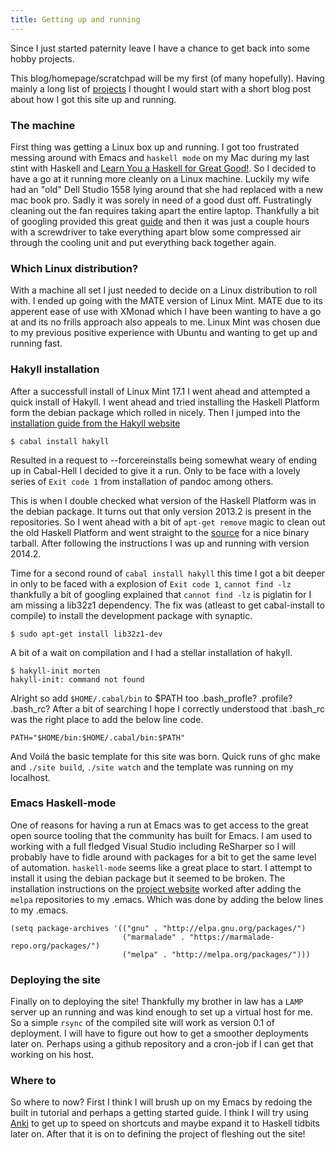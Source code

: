```yaml
---
title: Getting up and running
---
```


Since I just started paternity leave I have a chance to get back into some hobby projects.

This blog/homepage/scratchpad will be my first (of many hopefully). Having mainly a long list of [projects](../projects.html) I thought I would start with a short blog post about how I got this site up and running.

### The machine ###
First thing was getting a Linux box up and running. I got too frustrated messing around with Emacs and `haskell mode` on my Mac during my last stint with Haskell and [Learn You a Haskell for Great Good!](http://learnyouahaskell.com). So I decided to have a go at it running more cleanly on a Linux machine. Luckily my wife had an "old" Dell Studio 1558 lying around that she had replaced with a new mac book pro. Sadly it was sorely in need of a good dust off. Fustratingly cleaning out the fan requires taking apart the entire laptop. Thankfully a bit of googling provided this great [guide](http://www.insidemylaptop.com/how-to-disassemble-dell-studio-1555-laptop/) and then it was just a couple hours with a screwdriver to take everything apart blow some compressed air through the cooling unit and put everything back together again. 

### Which Linux distribution? ###
With a machine all set I just needed to decide on a Linux distribution to roll with. I ended up going with the MATE version of Linux Mint. MATE due to its apperent ease of use with XMonad which I have been wanting to have a go at and its no frills approach also appeals to me. Linux Mint was chosen due to my previous positive experience with Ubuntu and wanting to get up and running fast.

### Hakyll installation ###
After a successfull install of Linux Mint 17.1 I went ahead and attempted a quick install of Hakyll. I went ahead and tried installing the Haskell Platform form the debian package which rolled in nicely. Then I jumped into the [installation guide from the Hakyll website](http://jaspervdj.be/hakyll/tutorials/01-installation.html)

~~~~
$ cabal install hakyll
~~~~

Resulted in a request to --forcereinstalls being somewhat weary of ending up in Cabal-Hell I decided to give it a run. Only to be face with a lovely series of `Exit code 1` from installation of pandoc among others.

This is when I double checked what version of the Haskell Platform was in the debian package. It turns out that only version 2013.2 is present in the repositories. So I went ahead with a bit of `apt-get remove` magic to clean out the old Haskell Platform and went straight to the [source](http://jaspervdj.be/hakyll/tutorials/01-installation.html) for a nice binary tarball. After following the instructions I was up and running with version 2014.2.

Time for a second round of `cabal install hakyll` this time I got a bit deeper in only to be faced with a explosion of `Exit code 1`, `cannot find -lz` thankfully a bit of googling explained that `cannot find -lz` is piglatin for I am missing a lib32z1 dependency. The fix was (atleast to get cabal-install to compile) to install the development package with synaptic.

~~~~
$ sudo apt-get install lib32z1-dev
~~~~
A bit of a wait on compilation and I had a stellar installation of hakyll.

~~~~
$ hakyll-init morten
hakyll-init: command not found
~~~~

Alright so add `$HOME/.cabal/bin` to $PATH too .bash_profle? .profile? .bash_rc? After a bit of searching I hope I correctly understood that .bash_rc was the right place to add the below line code.

~~~~
PATH="$HOME/bin:$HOME/.cabal/bin:$PATH"
~~~~

And Voilá the basic template for this site was born. Quick runs of ghc make and `./site build`, `./site watch` and the template was running on my localhost.

### Emacs Haskell-mode ###
One of reasons for having a run at Emacs was to get access to the great open source tooling that the community has built for Emacs. I am used to working with a full fledged Visual Studio including ReSharper so I will probably have to fidle around with packages for a bit to get the same level of automation. `haskell-mode` seems like a great place to start. I attempt to install it using the debian package but it seemed to be broken. The installation instructions on the [project website](https://github.com/haskell/haskell-mode) worked after adding the `melpa` repositories to my .emacs. Which was done by adding the below lines to my .emacs.

~~~~
(setq package-archives '(("gnu" . "http://elpa.gnu.org/packages/")
                         ("marmalade" . "https://marmalade-repo.org/packages/")
                         ("melpa" . "http://melpa.org/packages/")))
~~~~

### Deploying the site ###
Finally on to deploying the site! Thankfully my brother in law has a `LAMP` server up an running and was kind enough to set up a virtual host for me. So a simple `rsync` of the compiled site will work as version 0.1 of deployment. I will have to figure out how to get a smoother deployments later on. Perhaps using a github repository and a cron-job if I can get that working on his host.

### Where to ###
So where to now? First I think I will brush up on my Emacs by redoing the built in tutorial and perhaps a getting started guide. I think I will try using [Anki](http://ankisrs.net/) to get up to speed on shortcuts and maybe expand it to Haskell tidbits later on. After that it is on to defining the project of fleshing out the site!